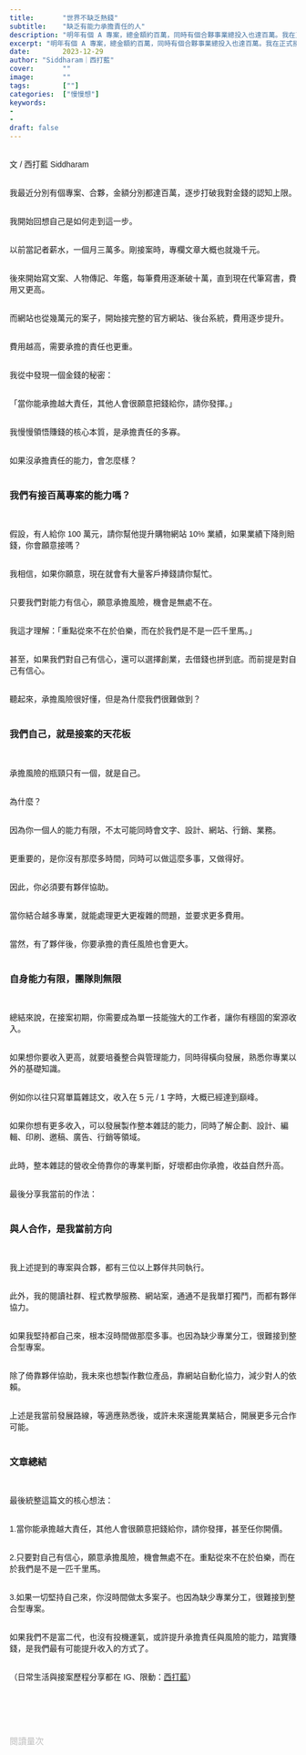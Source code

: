 ```yaml
---
title:       "世界不缺乏熱錢"
subtitle:    "缺乏有能力承擔責任的人"
description: "明年有個 A 專案，總金額約百萬，同時有個合夥事業總投入也達百萬。我在正式接案以前，完全沒有破百萬專案的概念..."
excerpt: "明年有個 A 專案，總金額約百萬，同時有個合夥事業總投入也達百萬。我在正式接案以前，完全沒有破百萬專案的概念..."
date:        2023-12-29
author: "Siddharam｜西打藍"
cover:       ""
image:       ""
tags:        [""]
categories:  ["慢慢想"]
keywords:
- 
- 
draft: false
---
```


<article style="font-family: 'Noto Sans TC', '微軟正黑體', sans-serif; font-weight: 300;">

<br>文 / 西打藍 Siddharam<br><br>

我最近分別有個專案、合夥，金額分別都達百萬，逐步打破我對金錢的認知上限。<br><br>

我開始回想自己是如何走到這一步。<br><br>

以前當記者薪水，一個月三萬多。剛接案時，專欄文章大概也就幾千元。<br><br>

後來開始寫文案、人物傳記、年鑑，每筆費用逐漸破十萬，直到現在代筆寫書，費用又更高。<br><br>

而網站也從幾萬元的案子，開始接完整的官方網站、後台系統，費用逐步提升。<br><br>

費用越高，需要承擔的責任也更重。<br><br>

我從中發現一個金錢的秘密：<br><br>

「當你能承擔越大責任，其他人會很願意把錢給你，請你發揮。」<br><br>

我慢慢領悟賺錢的核心本質，是承擔責任的多寡。<br><br>

如果沒承擔責任的能力，會怎麼樣？<br><br>

<!-- 怪奇案例
發現承擔責任的重要
為什麼重要

最近有個案子開場，工作內容蠻困難，如果是我一人絕對接不下來，幸好我有夥伴。
客戶會找我們的原因，是 2023 年有成績，才信賴我們 -->

<h3 class="article-h1-color">我們有接百萬專案的能力嗎？</h3><br>

假設，有人給你 100 萬元，請你幫他提升購物網站 10% 業績，如果業績下降則賠錢，你會願意接嗎？<br><br>

我相信，如果你願意，現在就會有大量客戶捧錢請你幫忙。<br><br>

只要我們對能力有信心，願意承擔風險，機會是無處不在。<br><br>

我這才理解：「重點從來不在於伯樂，而在於我們是不是一匹千里馬。」<br><br>

甚至，如果我們對自己有信心，還可以選擇創業，去借錢也拼到底。而前提是對自己有信心。<br><br>

聽起來，承擔風險很好懂，但是為什麼我們很難做到？<br><br>


<h3 class="article-h1-color">我們自己，就是接案的天花板</h3><br>

承擔風險的瓶頸只有一個，就是自己。<br><br>

為什麼？<br><br>

因為你一個人的能力有限，不太可能同時會文字、設計、網站、行銷、業務。<br><br>

更重要的，是你沒有那麼多時間，同時可以做這麼多事，又做得好。<br><br>

因此，你必須要有夥伴協助。<br><br>

當你結合越多專業，就能處理更大更複雜的問題，並要求更多費用。<br><br>

當然，有了夥伴後，你要承擔的責任風險也會更大。<br><br>


<h3 class="article-h1-color">自身能力有限，團隊則無限</h3><br>

總結來說，在接案初期，你需要成為單一技能強大的工作者，讓你有穩固的案源收入。<br><br>

如果想你要收入更高，就要培養整合與管理能力，同時得橫向發展，熟悉你專業以外的基礎知識。<br><br>

例如你以往只寫單篇雜誌文，收入在 5 元 / 1 字時，大概已經達到巔峰。<br><br>

如果你想有更多收入，可以發展製作整本雜誌的能力，同時了解企劃、設計、編輯、印刷、邀稿、廣告、行銷等領域。<br><br>

此時，整本雜誌的營收全倚靠你的專業判斷，好壞都由你承擔，收益自然升高。<br><br>

最後分享我當前的作法：<br><br>


<h3 class="article-h1-color">與人合作，是我當前方向</h3><br>

我上述提到的專案與合夥，都有三位以上夥伴共同執行。<br><br>

此外，我的閱讀社群、程式教學服務、網站案，通通不是我單打獨鬥，而都有夥伴協力。<br><br>

如果我堅持都自己來，根本沒時間做那麼多事。也因為缺少專業分工，很難接到整合型專案。<br><br>

除了倚靠夥伴協助，我未來也想製作數位產品，靠網站自動化協力，減少對人的依賴。<br><br>

上述是我當前發展路線，等適應熟悉後，或許未來還能異業結合，開展更多元合作可能。<br><br>


<h3 class="article-h1-color">文章總結</h3><br>

最後統整這篇文的核心想法：<br><br>

1.當你能承擔越大責任，其他人會很願意把錢給你，請你發揮，甚至任你開價。<br><br>

2.只要對自己有信心，願意承擔風險，機會無處不在。重點從來不在於伯樂，而在於我們是不是一匹千里馬。<br><br>

3.如果一切堅持自己來，你沒時間做太多案子。也因為缺少專業分工，很難接到整合型專案。<br><br>

如果我們不是富二代，也沒有投機運氣，或許提升承擔責任與風險的能力，踏實賺錢，是我們最有可能提升收入的方式了。<br><br>



<!-- 
<!-- 案例 > 證明案例 > 壞處 > 怎麼改變（列步驟） > 結語總結金句 -->


（日常生活與接案歷程分享都在 IG、限動：<a href="https://www.instagram.com/sidd.blue/" target="_blank">西打藍</a>）<br><br>

<!-- <h3 class="article-h1-color"></h3><br> -->





<br><br><br>

</article>

<div style="color: #bfbfbf; font-size: 15px;" id="busuanzi_container_page_pv">
  閱讀量<span id="busuanzi_value_page_pv"></span>次
</div>

<script src="../../js/post.js"></script>
